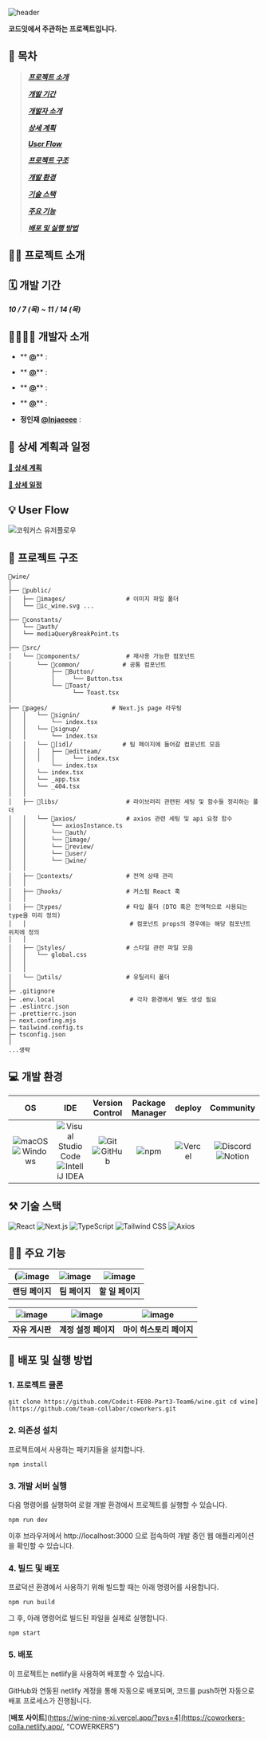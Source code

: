 ![header](https://capsule-render.vercel.app/api?type=waving&color=047857&height=250&section=header&text=COWERKERS&fontSize=80&fontAlignY=40&fontColor=ffffff)

**코드잇에서 주관하는  프로젝트입니다.**

## 📑 목차
> ***[프로젝트 소개](#프로젝트-소개)***
> 
> ***[개발 기간](#개발-기간)***
> 
> ***[개발자 소개](#개발자-소개)***
> 
> ***[상세 계획](#상세-계획)***
> 
> ***[User Flow](#User-Flow)***
> 
> ***[프로젝트 구조](#프로젝트-구조)***
> 
> ***[개발 환경](#개발-환경)***
> 
> ***[기술 스택](#기술-스택)***
> 
> ***[주요 기능](#주요-기능)***
>
> ***[배포 및 실행 방법](#배포-및-실행-방법)***
> 
  
## 🧑‍💻 <a name="프로젝트-소개"/>프로젝트 소개


## 🗓️ <a name="개발-기간"/>개발 기간
***10 / 7 (목) ~ 11 / 14 (목)***

## 👨‍👨‍👦‍👦 <a name="개발자-소개"/>개발자 소개 

- ** [**@**](, "개발자  프로필 링크")** : 

- ** [**@**](, "개발자  프로필 링크")** : 
  
- ** [**@**](, "개발자  프로필 링크")** : 

- ** [**@**](, "개발자  프로필 링크")** : 

- **정인재 [**@Injaeeee**](https://github.com/Injaeeee?pvs=4, "개발자  프로필 링크")** : 


## 📃 <a name="상세-계획"/>상세 계획과 일정



[**📌 상세 계획**](https://www.notion.so/wonsik/11309277475d81549fe7ebf0e04dae7d, "상세 계획 노션 링크")

[**📝 상세 일정**](https://www.notion.so/wonsik/11309277475d810db53ec53c248f89d7, "회의록 노션 링크")

## 💡 <a name="User-Flow"/>User Flow
![코워커스 유저플로우](https://github.com/user-attachments/assets/8a985e36-821c-495c-93bf-64154343e896)




## 📁 <a name="프로젝트-구조"/>프로젝트 구조
```
📁wine/
│
├── 📁public/
│   ├── 📁images/                 # 이미지 파일 폴더
│   └── 📁ic_wine.svg ...
│
├── 📁constants/
│   └── 📁auth/        
│   └── mediaQueryBreakPoint.ts
│
├── 📁src/
│   └── 📁components/             # 재사용 가능한 컴포넌트
│       └── 📁common/            # 공통 컴포넌트
│           ├── 📁Button/
│           │     └── Button.tsx
│           └── 📁Toast/
│                 └── Toast.tsx
│   
├── 📁pages/                  # Next.js page 라우팅 
│   │   └── 📁signin/
│   │       └── index.tsx
│   │   └── 📁signup/
│   │       └── index.tsx
│   │   └── 📁[id]/              # 팀 페이지에 들어갈 컴포넌트 모음
│   │   │   ├── 📁editteam/
│   │   │   │     └── index.tsx
│   │       └── index.tsx
│   │   └── index.tsx
│   │   └── _app.tsx
│   │   └── _404.tsx
│   │
│   ├── 📁libs/                   # 라이브러리 관련된 세팅 및 함수들 정리하는 폴더
│   │   └── 📁axios/              # axios 관련 세팅 및 api 요청 함수
│   │       └── axiosInstance.ts
│   │       └── 📁auth/          
│   │       └── 📁image/       
│   │       └── 📁review/      
│   │       └── 📁user/     
│   │       └── 📁wine/    
│   │
│   ├── 📁contexts/               # 전역 상태 관리 
│   │
│   ├── 📁hooks/                  # 커스텀 React 훅
│   │
│   ├── 📁types/                  # 타입 폴더 (DTO 혹은 전역적으로 사용되는 type을 미리 정의)
│   │                             # 컴포넌트 props의 경우에는 해당 컴포넌트 위치에 정의
│   │
│   ├── 📁styles/                 # 스타일 관련 파일 모음
│   │   └── global.css
│   │
│   │
│   └── 📁utils/                  # 유틸리티 폴더
│
├─ .gitignore
├─ .env.local                     # 각자 환경에서 별도 생성 필요
├─ .eslintrc.json
├─ .prettierrc.json
├─ next.confing.mjs
├─ tailwind.config.ts
├─ tsconfig.json
│
...생략
```

## 💻 <a name="개발-환경"/>개발 환경

|OS|IDE|Version Control|Package Manager|deploy|Community|
|:---:|:---:|:---:|:---:|:---:|:---:|
|![macOS](https://img.shields.io/badge/macOS-000000?style=for-the-badge&logo=apple&logoColor=white) ![Windows](https://img.shields.io/badge/Windows-0078D6?style=for-the-badge&logo=windows&logoColor=white)|![Visual Studio Code](https://img.shields.io/badge/Visual_Studio_Code-0078d7?style=for-the-badge&logo=visual-studio-code&logoColor=white) ![IntelliJ IDEA](https://img.shields.io/badge/IntelliJ_IDEA-000000?style=for-the-badge&logo=intellij-idea&logoColor=white)|![Git](https://img.shields.io/badge/Git-F05032?style=for-the-badge&logo=git&logoColor=white) ![GitHub](https://img.shields.io/badge/GitHub-181717?style=for-the-badge&logo=github&logoColor=white)|![npm](https://img.shields.io/badge/npm-CB3837?style=for-the-badge&logo=npm&logoColor=white)|![Vercel](https://img.shields.io/badge/Vercel-000000?style=for-the-badge&logo=vercel&logoColor=white)|![Discord](https://img.shields.io/badge/Discord-5865F2?style=for-the-badge&logo=discord&logoColor=white)![Notion](https://img.shields.io/badge/Notion-000000?style=for-the-badge&logo=notion&logoColor=white)|


## ⚒ <a name="기술-스택"/>기술 스택

![React](https://img.shields.io/badge/React-61DAFB?style=for-the-badge&logo=react&logoColor=white)
![Next.js](https://img.shields.io/badge/Next.js-000000?style=for-the-badge&logo=next.js&logoColor=white)
![TypeScript](https://img.shields.io/badge/TypeScript-007ACC?style=for-the-badge&logo=typescript&logoColor=white)
![Tailwind CSS](https://img.shields.io/badge/Tailwind_CSS-38B2AC?style=for-the-badge&logo=tailwind-css&logoColor=white)
![Axios](https://img.shields.io/badge/Axios-5A29E4?style=for-the-badge&logo=axios&logoColor=white)


## 👨‍🏫 <a name="주요-기능"/>주요 기능

|(![image](https://github.com/user-attachments/assets/31c20b48-9c9e-4894-b560-de0630da47d2)|![image](https://github.com/user-attachments/assets/553dcfc9-d308-4e3d-a0a3-60dd602900c4)|![image](https://github.com/user-attachments/assets/0e1908e3-88e1-4f30-baf9-bb6ec3abb8ec)|
|:---:|:---:|:---:|
|**랜딩 페이지**|**팀 페이지**|**할 일 페이지**|

|![image](https://github.com/user-attachments/assets/6b3ed4c5-ed2a-4c8c-ae32-8f7d9622b67a)|![image](https://github.com/user-attachments/assets/50679453-8afa-4185-8aa1-03f14e3eb6e2)|![image](https://github.com/user-attachments/assets/1432afe2-988e-404f-81a2-c23e313f4049)|
|:---:|:---:|:---:|
|**자유 게시판**|**계정 설정 페이지**|**마이 히스토리 페이지**|


## 🚀 <a name="배포-및-실행-방법"/>배포 및 실행 방법

### 1. 프로젝트 클론

```git clone https://github.com/Codeit-FE08-Part3-Team6/wine.git cd wine](https://github.com/team-collabor/coworkers.git```

### 2. 의존성 설치
프로젝트에서 사용하는 패키지들을 설치합니다.

```npm install```

### 3. 개발 서버 실행
다음 명령어를 실행하여 로컬 개발 환경에서 프로젝트를 실행할 수 있습니다.

```npm run dev```

이후 브라우저에서 http://localhost:3000 으로 접속하여 개발 중인 웹 애플리케이션을 확인할 수 있습니다.

### 4. 빌드 및 배포
프로덕션 환경에서 사용하기 위해 빌드할 때는 아래 명령어를 사용합니다.

```npm run build```


그 후, 아래 명령어로 빌드된 파일을 실제로 실행합니다.


```npm start```


### 5. 배포
이 프로젝트는 netlify을 사용하여 배포할 수 있습니다. 

GitHub와 연동된 netlify 계정을 통해 자동으로 배포되며, 코드를 push하면 자동으로 배포 프로세스가 진행됩니다.


[**배포 사이트**](https://wine-nine-xi.vercel.app/?pvs=4](https://coworkers-colla.netlify.app/, "COWERKERS")



